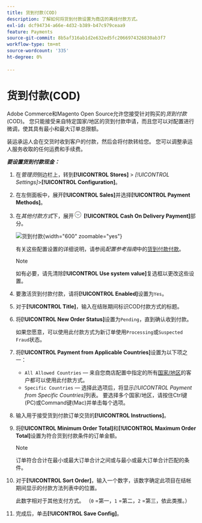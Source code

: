 ```yaml
---
title: 货到付款(COD)
description: 了解如何将货到付款设置为商店的离线付款方式。
exl-id: dcf94734-a66e-4d32-b389-b47c979ceaa9
feature: Payments
source-git-commit: 8b5af316ab1d2e632ed5fc2066974326830ab3f7
workflow-type: tm+mt
source-wordcount: '335'
ht-degree: 0%

---
```


# 货到付款(COD)

Adobe Commerce和Magento Open Source允许您接受针对购买的&#x200B;_货到付款_ (COD)。 您只能接受来自特定国家/地区的货到付款申请，而且您可以对配置进行微调，使其具有最小和最大订单总限额。

装运承运人会在交货时收到客户的付款，然后会将付款转给您。 您可以调整承运人服务收取的任何运费和手续费。

**_要设置货到付款现金：_**

1. 在&#x200B;_管理员_&#x200B;侧边栏上，转到&#x200B;**[!UICONTROL Stores]** > _[!UICONTROL Settings]_>**[!UICONTROL Configuration]**。

1. 在左侧面板中，展开&#x200B;**[!UICONTROL Sales]**&#x200B;并选择&#x200B;**[!UICONTROL Payment Methods]**。

1. 在&#x200B;_其他付款方式_&#x200B;下，展开![扩展选择器](../assets/icon-display-expand.png) **[!UICONTROL Cash On Delivery Payment]**&#x200B;部分。

   ![货到付款](../configuration-reference/sales/assets/payment-methods-cash-on-delivery-payment.png){width="600" zoomable="yes"}

   有关这些配置设置的详细说明，请参阅&#x200B;_配置参考指南_&#x200B;中的[货到付款付款](../configuration-reference/sales/payment-methods.md#cash-on-delivery-payment)。

   >[!NOTE]
   >
   >如有必要，请先清除&#x200B;**[!UICONTROL Use system value]**&#x200B;复选框以更改这些设置。

1. 要激活货到付款付款，请将&#x200B;**[!UICONTROL Enabled]**&#x200B;设置为`Yes`。

1. 对于&#x200B;**[!UICONTROL Title]**，输入在结账期间标识COD付款方式的标题。

1. 将&#x200B;**[!UICONTROL New Order Status]**&#x200B;设置为`Pending`，直到确认收到付款。

   如果您愿意，可以使用此付款方式为新订单使用`Processing`或`Suspected Fraud`状态。

1. 将&#x200B;**[!UICONTROL Payment from Applicable Countries]**&#x200B;设置为以下项之一：

   - `All Allowed Countries` — 来自您商店配置中指定的所有[国家/地区](../getting-started/store-details.md#country-options)的客户都可以使用此付款方式。
   - `Specific Countries` — 选择此选项后，将显示&#x200B;_[!UICONTROL Payment from Specific Countries]_&#x200B;列表。 要选择多个国家/地区，请按住Ctrl键(PC)或Command键(Mac)并单击每个选项。

1. 输入用于接受货到付款订单交货的&#x200B;**[!UICONTROL Instructions]**。

1. 将&#x200B;**[!UICONTROL Minimum Order Total]**&#x200B;和&#x200B;**[!UICONTROL Maximum Order Total]**&#x200B;设置为符合货到付款条件的订单金额。

   >[!NOTE]
   >
   >订单符合合计在最小或最大订单合计之间或与最小或最大订单合计匹配的条件。

1. 对于&#x200B;**[!UICONTROL Sort Order]**，输入一个数字，该数字确定此项目在结帐期间显示的付款方法列表中的位置。

   此数字相对于其他支付方式。 （`0` =第一，`1` =第二，`2` =第三，依此类推。）

1. 完成后，单击&#x200B;**[!UICONTROL Save Config]**。
